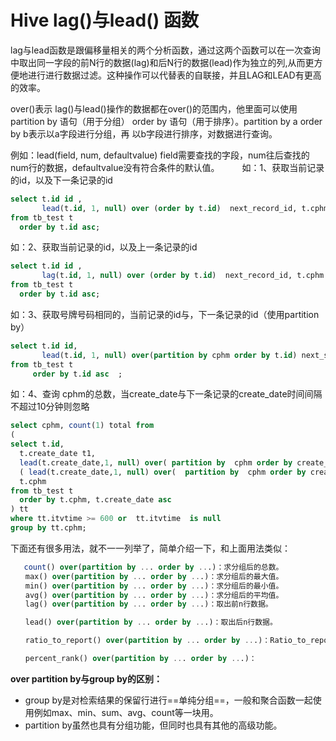 

# Hive lag()与lead() 函数

lag与lead函数是跟偏移量相关的两个分析函数，通过这两个函数可以在一次查询中取出同一字段的前N行的数据(lag)和后N行的数据(lead)作为独立的列,从而更方便地进行进行数据过滤。这种操作可以代替表的自联接，并且LAG和LEAD有更高的效率。

over()表示 lag()与lead()操作的数据都在over()的范围内，他里面可以使用partition by 语句（用于分组） order by 语句（用于排序）。partition by a order by b表示以a字段进行分组，再 以b字段进行排序，对数据进行查询。

例如：lead(field, num, defaultvalue) field需要查找的字段，num往后查找的num行的数据，defaultvalue没有符合条件的默认值。
　　
如：1、获取当前记录的id，以及下一条记录的id

```sql
select t.id id ,
       lead(t.id, 1, null) over (order by t.id)  next_record_id, t.cphm
from tb_test t       
  order by t.id asc;
```

如：2、获取当前记录的id，以及上一条记录的id

```sql
select t.id id ,
       lag(t.id, 1, null) over (order by t.id)  next_record_id, t.cphm
from tb_test t       
  order by t.id asc;
```

如：3、获取号牌号码相同的，当前记录的id与，下一条记录的id（使用partition by）

```sql
select t.id id, 
       lead(t.id, 1, null) over(partition by cphm order by t.id) next_same_cphm_id, t.cphm
from tb_test t
     order by t.id asc  ;
```

如：4、查询 cphm的总数，当create_date与下一条记录的create_date时间间隔不超过10分钟则忽略

```sql
select cphm, count(1) total from
(
select t.id, 
  t.create_date t1,
  lead(t.create_date,1, null) over( partition by  cphm order by create_date asc ) t2,  
  ( lead(t.create_date,1, null) over(  partition by  cphm order by create_date asc )  - t.create_date ) * 86400 as itvtime,
  t.cphm
from tb_test t 
  order by t.cphm, t.create_date asc
) tt
where tt.itvtime >= 600 or  tt.itvtime  is null
group by tt.cphm;

```

下面还有很多用法，就不一一列举了，简单介绍一下，和上面用法类似：

```sql
   count() over(partition by ... order by ...)：求分组后的总数。
　　max() over(partition by ... order by ...)：求分组后的最大值。
　　min() over(partition by ... order by ...)：求分组后的最小值。
　　avg() over(partition by ... order by ...)：求分组后的平均值。
　　lag() over(partition by ... order by ...)：取出前n行数据。　　

　　lead() over(partition by ... order by ...)：取出后n行数据。

　　ratio_to_report() over(partition by ... order by ...)：Ratio_to_report() 括号中就是分子，over() 括号中就是分母。

　　percent_rank() over(partition by ... order by ...)：

```

**over partition by与group by的区别：**

- group by是对检索结果的保留行进行==单纯分组==，一般和聚合函数一起使用例如max、min、sum、avg、count等一块用。
- partition by虽然也具有分组功能，但同时也具有其他的高级功能。